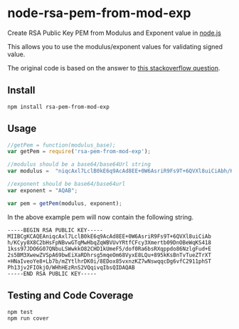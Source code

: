 node-rsa-pem-from-mod-exp
=========================

Create RSA Public Key PEM from Modulus and Exponent value in [node.js](http://nodejs.org/)

This allows you to use the modulus/exponent values for validating signed value.

The original code is based on the answer to [this stackoverflow question](http://stackoverflow.com/questions/18835132/xml-to-pem-in-node-js).


## Install ##
```
npm install rsa-pem-from-mod-exp
```

## Usage ##
``` javascript
//getPem = function(modulus_base);
var getPem = require('rsa-pem-from-mod-exp');

//modulus should be a base64/base64Url string
var modulus =  "niqcAxl7LclB0kE6q9AcAd8EE+0W6AsriR9Fs9T+6QVXl8uiCiAbh/KCyy8X8C2bHsFpNBvwGTqMwHbqZqWBVUvYRtfCFcy3Xmertb09DnOBeWqKS4181kss97JDO6G07QNbuLSWwkkO82CHD1kUmeF5/dof0Ra6bsRXqppdo86NzlgFud+E2s5BM3XwewZVSpA69bwEiXaRDhrsg5mqeOm68VyxE8LQu+895kKsBnTvTueZTrXT+HNaIveoYe8+Lb7b/mZYtlhrDK0i/8EDox85vxnzKZ7wNswqqcDg6vfC2911phSTPh13jv2FIOkjO/WHhHEzRnS2VQqivqIbsQ";

//exponent should be base64/base64url
var exponent = "AQAB";

var pem = getPem(modulus, exponent);
```

In the above example pem will now contain the following string.
```
-----BEGIN RSA PUBLIC KEY-----
MIIBCgKCAQEAniqcAxl7LclB0kE6q9AcAd8EE+0W6AsriR9Fs9T+6QVXl8uiCiAb
h/KCyy8X8C2bHsFpNBvwGTqMwHbqZqWBVUvYRtfCFcy3Xmertb09DnOBeWqKS418
1kss97JDO6G07QNbuLSWwkkO82CHD1kUmeF5/dof0Ra6bsRXqppdo86NzlgFud+E
2s5BM3XwewZVSpA69bwEiXaRDhrsg5mqeOm68VyxE8LQu+895kKsBnTvTueZTrXT
+HNaIveoYe8+Lb7b/mZYtlhrDK0i/8EDox85vxnzKZ7wNswqqcDg6vfC2911phST
Ph13jv2FIOkjO/WHhHEzRnS2VQqivqIbsQIDAQAB
-----END RSA PUBLIC KEY-----
```

## Testing and Code Coverage ##
```javascript
npm test
npm run cover
```